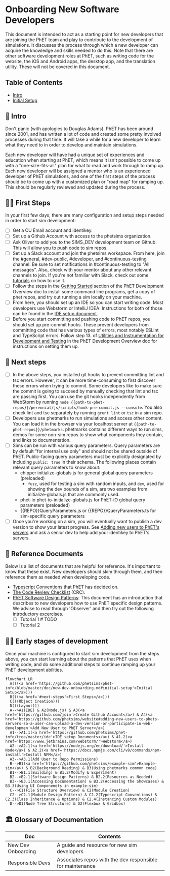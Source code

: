 # Onboarding New Software Developers

This document is intended to act as a starting point for new developers that are joining the PhET team and play to
contribute to the development of simulations.  It discusses the process through which a new developer can acquire the
knowledge and skills needed to do this.  Note that there are other software development roles at PhET, such as writing
code for the website, the iOS and Android apps, the desktop app, and the translation utility.  These will not be covered
in this document.

## Table of Contents
- [Intro](#intro)
- [Initial Setup](#initial-setup)

<a id="intro">

## :wave: Intro 

Don't panic (with apologies to Douglas Adams).  PhET has been around since 2001, and has written a lot of code and
created some pretty involved processes during that time.  It will take a while for a new developer to learn what they
need to in order to develop and maintain simulations.

Each new developer will have had a unique set of experiences and education when starting at PhET, which means it isn't
possible to come up with a "one-size-fits-all" plan for what to read and work through to ramp up.  Each new developer
will be assigned a mentor who is an experienced developer of PhET simulations, and one of the first steps of the process
should be to come up with a customized plan or "road map" for ramping up.  This should be regularly reviewed and updated
during the process.

<a id='initial-setup'>
 
## :technologist: First Steps

In your first few days, there are many configuration and setup steps needed in order to start sim development:  

- [ ] Get a CU Email account and identikey.
- [ ] Set up a Github Account with access to the phetsims organization.
- [ ] Ask Oliver to add you to the SIMS_DEV development team on Github. This will allow you to push code to sim repos.
- [ ] Set up a Slack account and join the phetsims workspace. From here, join the #general, #dev-public, #developer, and
\#continuous-testing channel. Be sure to set notifications in #continuous-testing to "All messages". Also, check with your mentor about any
other relevant channels to join. If you're not familiar with Slack, check out some [tutorials](https://slack.com/help/categories/360000049063) on how to use it.
- [ ] Follow the steps in the [Getting Started](https://github.com/phetsims/phet-info/blob/master/doc/phet-development-overview.md#getting-started)
section of the PhET Development Overview doc to install some command line programs, get a copy of phet repos, and try
out running a sim locally on your machine.
- [ ] From here, you should set up an IDE so you can start writing code. Most developers use Webstorm or IntelliJ IDEA. 
Instructions for both of those can be found in the [IDE setup document](https://github.com/phetsims/phet-info/blob/master/ide/idea/setup.md).
- [ ] Before you start committing and pushing code to PhET repos, you should set up pre-commit hooks. These prevent
developers from committing code that has various types of errors, most notably ESLint and TypeScript errors. Follow
step 13. of [Utilities and Instrumentation for Development and Testing](https://github.com/phetsims/phet-info/blob/master/doc/phet-development-overview.md#utilities-and-instrumentation-for-development-and-testing)
in the PhET Development Overview doc for instructions on setting them up.

 <a id='next-steps'>
 
## :climbing: Next steps

- [ ] In the above steps, you installed git hooks to prevent committing lint and tsc errors. However, it can be 
more time-consuming to first discover these errors when trying to commit. Some developers like to make sure the commit 
is going to succeed by manually checking that lint and tsc are passing first. You can use the git hooks independently
from WebStorm by running `node {{path-to-phet-repos}}/perennial/js/scripts/hook-pre-commit.js --console`. You also
check lint and tsc separately by running `grunt lint` or `tsc` in a sim repo.
- [ ] Developers use phetmarks to run simulations and access other content. You can load it in the browser via your
localhost server at `{{path-to-phet-repos}}/phetmarks`. phetmarks contains different ways to run sims, demos for some
non-sim repos to show what components they contain, and links to documentation.
- [ ] Sims can be run with various query parameters. Query parameters are by default "for internal use only" and should
not be shared outside of PhET. Public-facing query parameters must be explicitly designated by including `public: true`
in their schema. The following places contain relevant query parameters to know about:
  * chipper initialize-globals.js for general global query parameters (preloaded)
    * `fuzz`, used for testing a sim with random inputs, and `dev`, used for showing the dev bounds of a sim, are two examples from initialize-globals.js that are commonly used.
  * phet-io phet-io-initialize-globals.js for PhET-iO global query parameters (preloaded)
  * {{REPO}}QueryParameters.js or {{REPO}}QueryParameters.ts for sim-specific query parameters
- [ ] Once you're working on a sim, you will eventually want to publish a dev version to show your latest progress. See
  [Adding new users to PhET's servers](https://github.com/phetsims/website#adding-new-users-to-phets-servers-so-a-user-can-upload-a-dev-version-or-participate-in-web-development)
  and ask a senior dev to help add your identikey to PhET's servers.

## :book: Reference Documents

Below is a list of documents that are helpful for reference.  It's important to know that these exist.  New developers
should skim through them, and then reference them as needed when developing code.

* [Typescript Conventions](./typescript-conventions.md) that PhET has decided on.
* [The Code Review Checklist](../checklists/code_review_checklist.md) (CRC).
* [PhET Software Design Patterns](./phet-software-design-patterns.md): This document has an introduction that describes to new developers how to use PhET specific design patterns. We advise to read through 'Observer' and then try out the following introductory excercises.
  - [ ] Tutorial 1 # TODO
  - [ ] Tutorial 2

## :teacher: Early stages of development 

Once your machine is configured to start sim development from the steps above, you can start learning about the patterns
that PhET uses when writing code, and do some additional steps to continue ramping up your PhET development abilities.

```mermaid
flowchart LR
  A(((<a href='https://github.com/phetsims/phet-info/blob/master/doc/new-dev-onboarding.md#initial-setup'>Initial Setup</a>)))
  B(((<a href='#next-steps'>First Steps</a>)))
  C(((Object Creation)))
  D(((Layout)))
  A-->A1(IDE) & A2(Node.js) & A3(<a href='https://github.com/join'>Create Github Account</a>) & A4(<a href='https://github.com/phetsims/website#adding-new-users-to-phets-servers-so-a-user-can-upload-a-dev-version-or-participate-in-web-developmen'>Add New User to PhET Server</a>)
  A1-->A1.1(<a href='https://github.com/phetsims/phet-info/tree/master/ide'>IDE setup Documents</a>) & A1.2(<a href='https://www.jetbrains.com/webstorm/'>Webstorm</a>)
  A2-->A2.1(<a href='https://nodejs.org/en/download/'>Install Node</a>) & A2.2(<a href='https://docs.npmjs.com/cli/v8/commands/npm-install'>Install NPM</a>)
  A3-->A3.1(Add User to Repo Permissions)
  B-->B1(<a href='https://github.com/phetsims/example-sim'>Example-sim</a>) & B2(Background Reading) & B3(Using phetmarks common code)
  B1-->B1.1(Building) & B1.2(Modify & Experiment)
  B2-->B2.1(Software Design Patterns) & B2.2(Resources as Needed)
  B3-->B3.1(Accessing Documentation) & B3.2(Accessing the Showcases) & B3.3(Using UI Componenets in example-sim)
  C-->C1(File Structure Overview) & C2(Module Creation)
  C2-->C2.1(Module Design Pattern) & C2.2(Typescript Conventions) & C2.3(Class Inheritance & Options) & C2.4(Instancing Custom Modules)
  D-->D1(Node Tree Structure) & D2(Flexbox & Gridbox)
```

## :classical_building: Glossary of Documentation
| Doc | Contents |
| ---- | ------ |
| New Dev Onboarding | A guide and resource for new sim developers |
| Responsible Devs | Associates repos with the dev responsible for maintenance |
